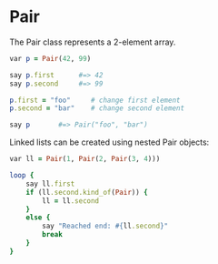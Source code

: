 # Pair

The Pair class represents a 2-element array.

```ruby
var p = Pair(42, 99)

say p.first      #=> 42
say p.second     #=> 99

p.first = "foo"     # change first element
p.second = "bar"    # change second element

say p       #=> Pair("foo", "bar")
```

Linked lists can be created using nested Pair objects:

```ruby
var ll = Pair(1, Pair(2, Pair(3, 4)))

loop {
    say ll.first
    if (ll.second.kind_of(Pair)) {
        ll = ll.second
    }
    else {
        say "Reached end: #{ll.second}"
        break
    }
}
```

